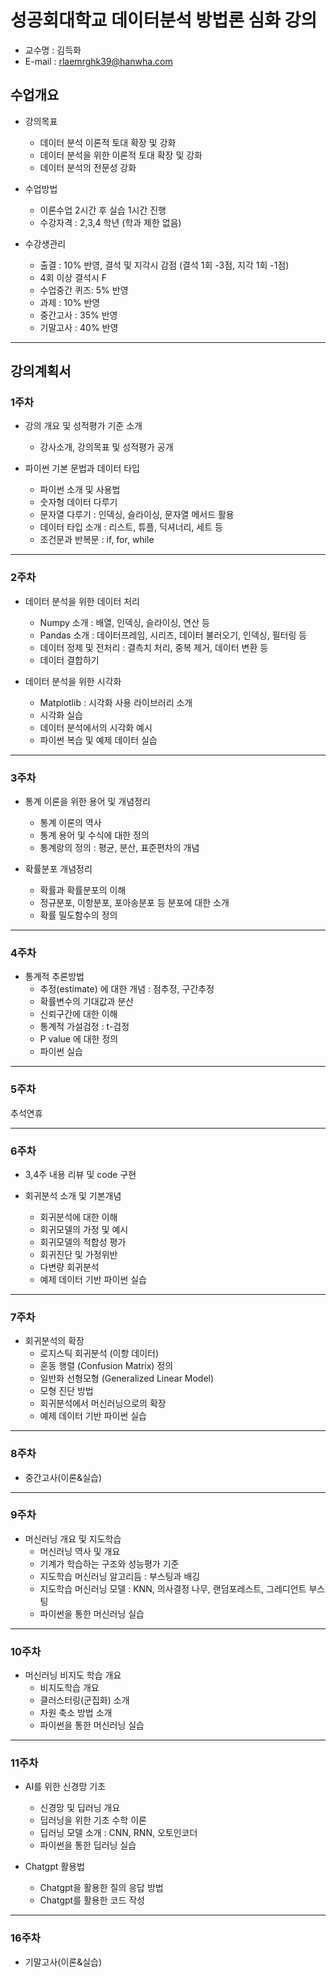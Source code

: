 
# 성공회대학교 데이터분석 방법론 심화 강의 

- 교수명 : 김득화 
- E-mail : rlaemrghk39@hanwha.com 


## 수업개요 

- 강의목표 
    - 데이터 분석 이론적 토대 확장 및 강화  
    - 데이터 분석을 위한 이론적 토대 확장 및 강화
    - 데이터 분석의 전문성 강화 


- 수업방법 
    - 이론수업 2시간 후 실습 1시간 진행 
    - 수강자격 : 2,3,4 학년 (학과 제한 없음)

- 수강생관리     
    - 출결 : 10% 반영, 결석 및 지각시 감점 (결석 1회 -3점, 지각 1회 -1점)
    - 4회 이상 결석시 F 
    - 수업중간 퀴즈: 5% 반영 
    - 과제 : 10% 반영 
    - 중간고사 : 35% 반영 
    - 기말고사 : 40% 반영 


--- 

## 강의계획서 


### **1주차** 

- 강의 개요 및 성적평가 기준 소개 
    - 강사소개, 강의목표 및 성적평가 공개

- 파이썬 기본 문법과 데이터 타입 
    - 파이썬 소개 및 사용법
    - 숫자형 데이터 다루기 
    - 문자열 다루기 : 인덱싱, 슬라이싱, 문자열 메서드 활용 
    - 데이터 타입 소개 : 리스트, 튜플, 딕셔너리, 세트 등
    - 조건문과 반복문 : if, for, while 
--- 

### **2주차** 


- 데이터 분석을 위한 데이터 처리 
    - Numpy 소개 : 배열, 인덱싱, 슬라이싱, 연산 등 
    - Pandas 소개 : 데이터프레임, 시리즈, 데이터 불러오기, 인덱싱, 필터링 등 
    - 데이터 정제 및 전처리 : 결측치 처리, 중복 제거, 데이터 변환 등 
    - 데이터 결합하기 

- 데이터 분석을 위한 시각화 
    - Matplotlib : 시각화 사용 라이브러리 소개
    - 시각화 실습  
    - 데이터 분석에서의 시각화 예시 
    - 파이썬 복습 및 예제 데이터 실습 
    
--- 

### **3주차** 


- 통계 이론을 위한 용어 및 개념정리 
    - 통계 이론의 역사 
    - 통계 용어 및 수식에 대한 정의 
    - 통계랑의 정의 : 평균, 분산, 표준편차의 개념 
    
- 확률분포 개념정리 
    - 확률과 확률분포의 이해 
    - 정규분포, 이항분포, 포아송분포 등 분포에 대한 소개 
    - 확률 밀도함수의 정의 

--- 

### **4주차** 

- 통계적 추론방법
    - 추정(estimate) 에 대한 개념 : 점추정, 구간추정
    - 확률변수의 기대값과 분산 
    - 신뢰구간에 대한 이해 
    - 통계적 가설검정 : t-검정 
    - P value 에 대한 정의
    - 파이썬 실습

---

### **5주차**

추석연휴 

---

### **6주차** 

- 3,4주 내용 리뷰 및 code 구현 

- 회귀분석 소개 및 기본개념 
    - 회귀분석에 대한 이해
    - 회귀모델의 가정 및 예시 
    - 회귀모델의 적합성 평가 
    - 회귀진단 및 가정위반 
    - 다변량 회귀분석 
    - 예제 데이터 기반 파이썬 실습 

---

### **7주차** 

- 회귀분석의 확장
    - 로지스틱 회귀분석 (이항 데이터)
    - 혼동 행렬 (Confusion Matrix) 정의
    - 일반화 선형모형 (Generalized Linear Model)
    - 모형 진단 방법 
    - 회귀분석에서 머신러닝으로의 확장 
    - 예제 데이터 기반 파이썬 실습 

--- 

### **8주차** 

- 중간고사(이론&실습)

--- 

### **9주차** 

- 머신러닝 개요 및 지도학습 
    - 머신러닝 역사 및 개요
    - 기계가 학습하는 구조와 성능평가 기준 
    - 지도학습 머신러닝 알고리듬 : 부스팅과 배깅 
    - 지도학습 머신러닝 모델 : KNN, 의사결정 나무, 랜덤포레스트, 그레디언트 부스팅 
    - 파이썬을 통한 머신러닝 실습 

--- 

### **10주차** 

- 머신러닝 비지도 학습 개요 
    - 비지도학습 개요
    - 클러스터링(군집화) 소개 
    - 차원 축소 방법 소개 
    - 파이썬을 통한 머신러닝 실습 

--- 

### **11주차** 

- AI를 위한 신경망 기초 
    - 신경망 및 딥러닝 개요 
    - 딥러닝을 위한 기초 수학 이론 
    - 딥러닝 모델 소개 : CNN, RNN, 오토인코더 
    - 파이썬을 통한 딥러닝 실습 
    
- Chatgpt 활용법
    - Chatgpt을 활용한 질의 응답 방법
    - Chatgpt를 활용한 코드 작성 

--- 

### **16주차**

- 기말고사(이론&실습)
 



